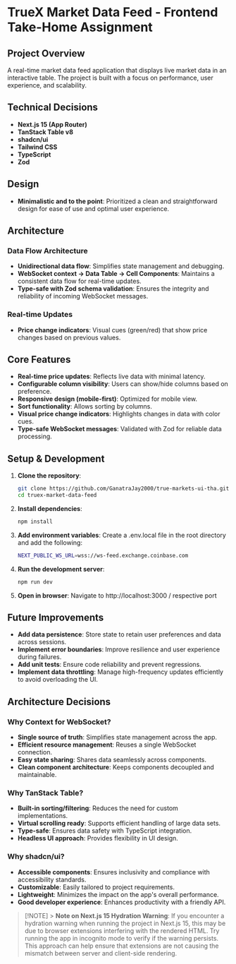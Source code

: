 # TrueX Market Data Feed - Frontend Take-Home Assignment

## Project Overview

A real-time market data feed application that displays live market data in an interactive table. The project is built with a focus on performance, user experience, and scalability.

## Technical Decisions

- **Next.js 15 (App Router)**
- **TanStack Table v8**
- **shadcn/ui**
- **Tailwind CSS**
- **TypeScript**
- **Zod**

## Design

- **Minimalistic and to the point**: Prioritized a clean and straightforward design for ease of use and optimal user experience.

## Architecture

### Data Flow Architecture

- **Unidirectional data flow**: Simplifies state management and debugging.
- **WebSocket context → Data Table → Cell Components**: Maintains a consistent data flow for real-time updates.
- **Type-safe with Zod schema validation**: Ensures the integrity and reliability of incoming WebSocket messages.

### Real-time Updates

- **Price change indicators**: Visual cues (green/red) that show price changes based on previous values.

## Core Features

- **Real-time price updates**: Reflects live data with minimal latency.
- **Configurable column visibility**: Users can show/hide columns based on preference.
- **Responsive design (mobile-first)**: Optimized for mobile view.
- **Sort functionality**: Allows sorting by columns.
- **Visual price change indicators**: Highlights changes in data with color cues.
- **Type-safe WebSocket messages**: Validated with Zod for reliable data processing.

## Setup & Development

1. **Clone the repository**:
   ```bash
   git clone https://github.com/GanatraJay2000/true-markets-ui-tha.git
   cd truex-market-data-feed
   ```
2. **Install dependencies**:
   ```bash
   npm install
   ```
3. **Add environment variables**: Create a .env.local file in the root directory and add the following:
   ```bash
   NEXT_PUBLIC_WS_URL=wss://ws-feed.exchange.coinbase.com
   ```
4. **Run the development server**:
   ```bash
   npm run dev
   ```
5. **Open in browser**: Navigate to http://localhost:3000 / respective port

## Future Improvements

- **Add data persistence**: Store state to retain user preferences and data across sessions.
- **Implement error boundaries**: Improve resilience and user experience during failures.
- **Add unit tests**: Ensure code reliability and prevent regressions.
- **Implement data throttling**: Manage high-frequency updates efficiently to avoid overloading the UI.

## Architecture Decisions

### Why Context for WebSocket?

- **Single source of truth**: Simplifies state management across the app.
- **Efficient resource management**: Reuses a single WebSocket connection.
- **Easy state sharing**: Shares data seamlessly across components.
- **Clean component architecture**: Keeps components decoupled and maintainable.

### Why TanStack Table?

- **Built-in sorting/filtering**: Reduces the need for custom implementations.
- **Virtual scrolling ready**: Supports efficient handling of large data sets.
- **Type-safe**: Ensures data safety with TypeScript integration.
- **Headless UI approach**: Provides flexibility in UI design.

### Why shadcn/ui?

- **Accessible components**: Ensures inclusivity and compliance with accessibility standards.
- **Customizable**: Easily tailored to project requirements.
- **Lightweight**: Minimizes the impact on the app's overall performance.
- **Good developer experience**: Enhances productivity with a friendly API.

> [!NOTE] > **Note on Next.js 15 Hydration Warning**: If you encounter a hydration warning when running the project in Next.js 15, this may be due to browser extensions interfering with the rendered HTML. Try running the app in incognito mode to verify if the warning persists. This approach can help ensure that extensions are not causing the mismatch between server and client-side rendering.

